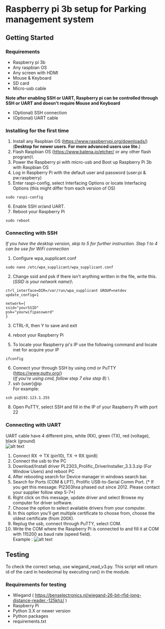 # Raspberry pi 3b setup for Parking management system

## Getting Started

### Requirements

* Raspberry pi 3b
* Any raspbian OS
* Any screen with HDMI 
* Mouse & Keyboard
* SD card
* Micro-usb cable

**Note after enabling SSH or UART, Raspberry pi can be controlled through SSH or UART and doesn't require Mouse and Keyboard**
* (Optional) SSH connection
* (Optional) UART cable

### Installing for the first time 

1. Install any Raspbian OS (https://www.raspberrypi.org/downloads/) \
(**Desktop for newer users. For more advanced users use lite.**)
2. Flash Raspbian OS (https://www.balena.io/etcher/ or any other flash program)\
3. Power the Raspberry pi with micro-usb and Boot up Raspberry Pi 3b with Raspbian OS
4. Log in Raspberry Pi with the default user and password (user:pi & pw:raspberry)
5. Enter raspi-config, select Interfacing Options or locate Interfacing Options (this might differ from each version of OS)
```
sudo raspi-config
```
6. Enable SSH or/and UART.
7. Reboot your Raspberry Pi
```
sudo reboot
```

### Connecting with SSH
*If you have the desktop version, skip to 5 for further instruction.*
*Step 1 to 4 can be use for WiFi connection*
1. Configure wpa_supplicant.conf
```
sudo nano /etc/wpa_supplicant/wpa_supplicant.conf
```
2. Change ssid and psk if there isn't anything written in the file, write this.\
(_SSID is your network name_)\
```
ctrl_interface=DIR=/var/run/wpa_supplicant GROUP=netdev
update_config=1

network={
ssid="yourSSID"
psk="yourwifipassword"
}
```
3. CTRL-X, then Y to save and exit

4. reboot your Raspberry Pi 
5. To locate your Raspberry pi's IP use the following command and locate inet for acquire your IP 

```
ifconfig
```
6. Connect your through SSH by using cmd or PuTTY (https://www.putty.org/) \
(*If you're using cmd, follow step 7 else step 8*) \
7. ssh {user}@ip\
For example:
```
ssh pi@192.123.1.255
```
8. Open PuTTY, select SSH and fill in the IP of your Raspberry Pi with port 22

### Connecting with UART

UART cable have 4 different pins, white (RX), green (TX), red (voltage), black (ground) \
![alt text](https://docs.microsoft.com/en-us/windows/iot-core/media/pinmappingsrpi/rp2_pinout.png)
1. Connect RX -> TX (pin10), TX -> RX (pin8) 
2. Connect the usb to the PC 
3. Download/Install driver PL2303_Prolific_DriverInstaller_3.3.3.zip (For Window Users) and reboot PC
4. After rebooting search for Device manager in windows search bar.
5. Search for Ports (COM & LPT), Prolific USB-to-Serial Comm Port.
(* If you get this message: Pl2303hxa phased out since 2012. Please contact your supplier follow step 5-7*)
6. Right click on this message, update driver and select Browse my computer for driver software.
7. Choose the option to select available drivers from your computer.
8. In this option you'll get multiple certificate to choose from, choose the oldest certificate (from 200X).
9. Replug the usb, connect through PuTTY, select COM.
10. Write the COM where the Raspberry Pi is connected to and fill it at COM with 115200 as baud rate (speed field).\
Example :
![alt text](https://i.stack.imgur.com/XgR6I.png)

## Testing
To check the correct setup, use wiegand_read_v3.py. This script will return id of the card in hexdecimal by executing run() in the module.

### Requirements for testing 

* Wiegand ( https://benselectronics.nl/wiegand-26-bit-rfid-long-distance-reader.-125khz/ )
* Raspberry Pi 
* Python 3.X or newer version 
* Python packages
* requirements.txt